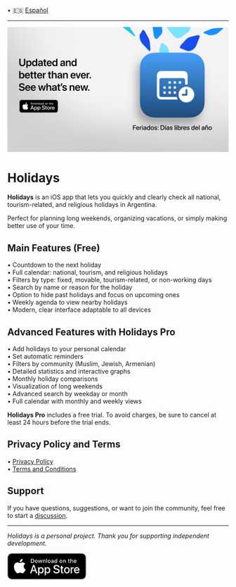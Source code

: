 • 🇪🇸 [Español](/docs/index.md)

---

[![Holidays App](images/banner.png)](https://apps.apple.com/app/id6744455042)

# Holidays

**Holidays** is an iOS app that lets you quickly and clearly check all national, tourism-related, and religious holidays in Argentina.

Perfect for planning long weekends, organizing vacations, or simply making better use of your time.

## Main Features (Free)

• Countdown to the next holiday  
• Full calendar: national, tourism, and religious holidays  
• Filters by type: fixed, movable, tourism-related, or non-working days  
• Search by name or reason for the holiday  
• Option to hide past holidays and focus on upcoming ones  
• Weekly agenda to view nearby holidays  
• Modern, clear interface adaptable to all devices  

## Advanced Features with Holidays Pro

• Add holidays to your personal calendar  
• Set automatic reminders  
• Filters by community (Muslim, Jewish, Armenian)  
• Detailed statistics and interactive graphs  
• Monthly holiday comparisons  
• Visualization of long weekends  
• Advanced search by weekday or month  
• Full calendar with monthly and weekly views  

**Holidays Pro** includes a free trial. To avoid charges, be sure to cancel at least 24 hours before the trial ends.

## Privacy Policy and Terms

• [Privacy Policy](https://lucasditomase.github.io/Feriados/en/privacy-policy)  
• [Terms and Conditions](https://lucasditomase.github.io/Feriados/en/terms-and-conditions)  

## Support

If you have questions, suggestions, or want to join the community, feel free to start a [discussion](https://github.com/lucasditomase/Feriados/discussions).

---

*Holidays is a personal project. Thank you for supporting independent development.*

<p align="left">
  <a href="https://apps.apple.com/app/id6744455042">
    <img src="images/download-badge.svg" alt="Download on the App Store" height="60">
  </a>
</p>
